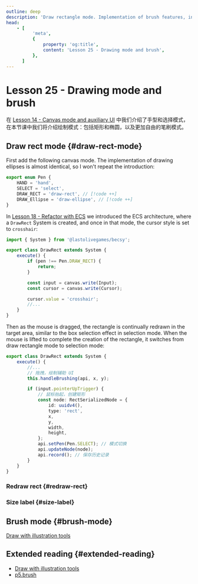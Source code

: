 ```yaml
---
outline: deep
description: 'Draw rectangle mode. Implementation of brush features, including line drawing algorithms to eliminate jitter and silky smooth drawing experience. Learn the implementation principles and optimization techniques of brush libraries such as p5.brush.'
head:
    - [
          'meta',
          {
              property: 'og:title',
              content: 'Lesson 25 - Drawing mode and brush',
          },
      ]
---
```


<script setup>
import DrawRect from '../components/DrawRect.vue'
</script>

# Lesson 25 - Drawing mode and brush

在 [Lesson 14 - Canvas mode and auxiliary UI] 中我们介绍了手型和选择模式，在本节课中我们将介绍绘制模式：包括矩形和椭圆，以及更加自由的笔刷模式。

## Draw rect mode {#draw-rect-mode}

<DrawRect />

First add the following canvas mode. The implementation of drawing ellipses is almost identical, so I won't repeat the introduction:

```ts
export enum Pen {
    HAND = 'hand',
    SELECT = 'select',
    DRAW_RECT = 'draw-rect', // [!code ++]
    DRAW_Ellipse = 'draw-ellipse', // [!code ++]
}
```

In [Lesson 18 - Refactor with ECS] we introduced the ECS architecture, where a `DrawRect` System is created, and once in that mode, the cursor style is set to `crosshair`:

```ts
import { System } from '@lastolivegames/becsy';

export class DrawRect extends System {
    execute() {
        if (pen !== Pen.DRAW_RECT) {
            return;
        }

        const input = canvas.write(Input);
        const cursor = canvas.write(Cursor);

        cursor.value = 'crosshair';
        //...
    }
}
```

Then as the mouse is dragged, the rectangle is continually redrawn in the target area, similar to the box selection effect in selection mode. When the mouse is lifted to complete the creation of the rectangle, it switches from draw rectangle mode to selection mode:

```ts
export class DrawRect extends System {
    execute() {
        //...
        // 拖拽，绘制辅助 UI
        this.handleBrushing(api, x, y);

        if (input.pointerUpTrigger) {
            // 鼠标抬起，创建矩形
            const node: RectSerializedNode = {
                id: uuidv4(),
                type: 'rect',
                x,
                y,
                width,
                height,
            };
            api.setPen(Pen.SELECT); // 模式切换
            api.updateNode(node);
            api.record(); // 保存历史记录
        }
    }
}
```

### Redraw rect {#redraw-rect}

### Size label {#size-label}

## Brush mode {#brush-mode}

[Draw with illustration tools]

## Extended reading {#extended-reading}

-   [Draw with illustration tools]
-   [p5.brush]

[Lesson 14 - Canvas mode and auxiliary UI]: /guide/lesson-014
[Lesson 18 - Refactor with ECS]: /guide/lesson-018
[Draw with illustration tools]: https://help.figma.com/hc/en-us/articles/31440438150935-Draw-with-illustration-tools
[p5.brush]: https://github.com/acamposuribe/p5.brush
